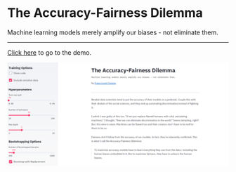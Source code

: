 # The Accuracy-Fairness Dilemma
Machine learning models merely amplify our biases - not eliminate them.

---

[Click here](https://share.streamlit.io/leloykun/accuracy-fairness-dilemma/main) to go to the demo.


![](github_header.PNG)
